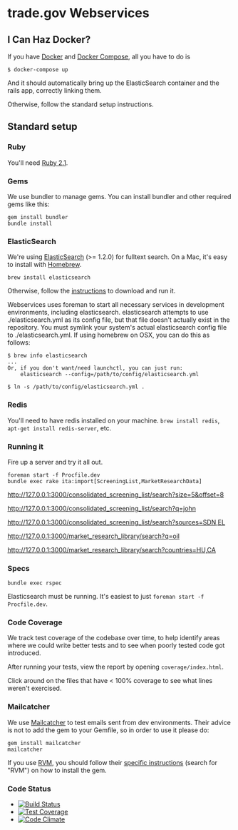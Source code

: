 trade.gov Webservices
==============

## I Can Haz Docker?

If you have [Docker](http://docker.io/) and [Docker Compose](https://docs.docker.com/compose/), all you have to do is

    $ docker-compose up

And it should automatically bring up the ElasticSearch container and the rails app,
correctly linking them.

Otherwise, follow the standard setup instructions.

## Standard setup

### Ruby

You'll need [Ruby 2.1](http://www.ruby-lang.org/en/downloads/).

### Gems

We use bundler to manage gems. You can install bundler and other required gems like this:

    gem install bundler
    bundle install

### ElasticSearch

We're using [ElasticSearch](http://www.elasticsearch.org/) (>= 1.2.0) for fulltext search. On a Mac, it's easy to install with [Homebrew](http://mxcl.github.com/homebrew/).

    brew install elasticsearch

Otherwise, follow the [instructions](http://www.elasticsearch.org/download/) to download and run it.

Webservices uses foreman to start all necessary services in development environments, including elasticsearch. elasticsearch attempts to use ./elasticsearch.yml as its config file, but that file doesn't actually exist in the repository. You must symlink your system's actual elasticsearch config file to ./elasticsearch.yml. If using homebrew on OSX, you can do this as follows:

    $ brew info elasticsearch
    ...
    Or, if you don't want/need launchctl, you can just run:
        elasticsearch --config=/path/to/config/elasticsearch.yml

    $ ln -s /path/to/config/elasticsearch.yml .

### Redis

You'll need to have redis installed on your machine. `brew install redis`, `apt-get install redis-server`, etc.

### Running it

Fire up a server and try it all out.

    foreman start -f Procfile.dev
    bundle exec rake ita:import[ScreeningList,MarketResearchData]

<http://127.0.0.1:3000/consolidated_screening_list/search?size=5&offset=8>

<http://127.0.0.1:3000/consolidated_screening_list/search?q=john>

<http://127.0.0.1:3000/consolidated_screening_list/search?sources=SDN,EL>

<http://127.0.0.1:3000/market_research_library/search?q=oil>

<http://127.0.0.1:3000/market_research_library/search?countries=HU,CA>

### Specs

    bundle exec rspec

Elasticsearch must be running. It's easiest to just `foreman start -f Procfile.dev`.

### Code Coverage

We track test coverage of the codebase over time, to help identify areas where we could write better tests and to see when poorly tested code got introduced.

After running your tests, view the report by opening `coverage/index.html`.

Click around on the files that have < 100% coverage to see what lines weren't exercised.

### Mailcatcher

We use [Mailcatcher](http://mailcatcher.me/) to test emails sent from dev environments. Their advice is not to add the gem to your Gemfile, so in order
to use it please do:

    gem install mailcatcher
    mailcatcher

If you use [RVM](https://rvm.io/), you should follow their [specific instructions](http://mailcatcher.me/) (search for "RVM") on how to install the gem.

### Code Status

* [![Build Status](https://travis-ci.org/GovWizely/webservices.svg?branch=master)](https://travis-ci.org/GovWizely/webservices/)
* [![Test Coverage](https://codeclimate.com/github/GovWizely/webservices/badges/coverage.svg)](https://codeclimate.com/github/GovWizely/webservices)
* [![Code Climate](https://codeclimate.com/github/GovWizely/webservices/badges/gpa.svg)](https://codeclimate.com/github/GovWizely/webservices)

